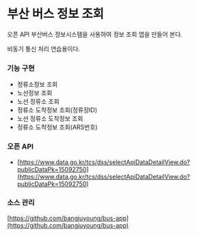 # 부산 버스 정보 조회

오픈 API  부산버스 정보시스템을 사용하여 정보 조회 앱을 만들어 본다.

비동기 통신 처리 연습용이다.

### 기능 구현

* 정류소정보 조회&#x20;
* 노선정보 조회&#x20;
* 노선 정류소 조회&#x20;
* 정류소 도착정보 조회(정류장ID)&#x20;
* 노선 정류소 도착정보 조회&#x20;
* 정류소 도착정보 조회(ARS번호)

### 오픈 API

* [https://www.data.go.kr/tcs/dss/selectApiDataDetailView.do?publicDataPk=15092750](https://www.data.go.kr/tcs/dss/selectApiDataDetailView.do?publicDataPk=15092750)

### 소스 관리

[https://github.com/bangjuyoung/bus-app](https://github.com/bangjuyoung/bus-app)
